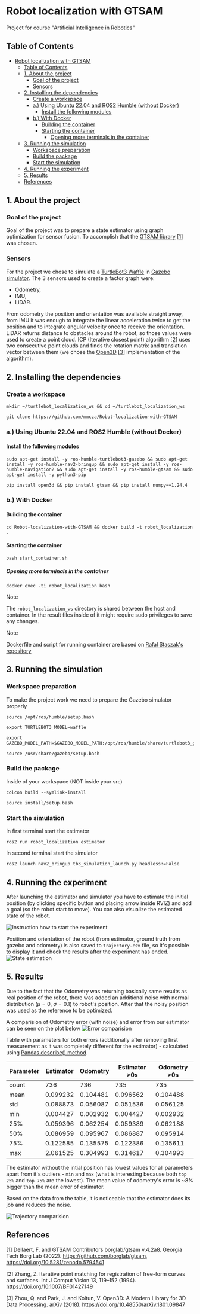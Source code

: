# Robot localization with GTSAM
Project for course "Artificial Intelligence in Robotics"

## Table of Contents
- [Robot localization with GTSAM](#robot-localization-with-gtsam)
  - [Table of Contents](#table-of-contents)
  - [1. About the project](#1-about-the-project)
    - [Goal of the project](#goal-of-the-project)
    - [Sensors](#sensors)
  - [2. Installing the dependencies](#2-installing-the-dependencies)
    - [Create a workspace](#create-a-workspace)
    - [a.) Using Ubuntu 22.04 and ROS2 Humble (without Docker)](#a-using-ubuntu-2204-and-ros2-humble-without-docker)
      - [Install the following modules](#install-the-following-modules)
    - [b.) With Docker](#b-with-docker)
      - [Building the container](#building-the-container)
      - [Starting the container](#starting-the-container)
        - [Opening more terminals in the container](#opening-more-terminals-in-the-container)
  - [3. Running the simulation](#3-running-the-simulation)
    - [Workspace preparation](#workspace-preparation)
    - [Build the package](#build-the-package)
    - [Start the simulation](#start-the-simulation)
  - [4. Running the experiment](#4-running-the-experiment)
  - [5. Results](#5-results)
  - [References](#references)

## 1. About the project

### Goal of the project
Goal of the project was to prepare a state estimator using graph optimization for sensor fusion. To accomplish that the [GTSAM library](https://gtsam.org/) [[1]](#1) was chosen.

### Sensors
For the project we chose to simulate a [TurtleBot3 Waffle](https://www.turtlebot.com/turtlebot3/) in [Gazebo simulator](https://docs.ros.org/en/humble/Tutorials/Advanced/Simulators/Gazebo/Simulation-Gazebo.html). The 3 sensors used to create a factor graph were:
- Odometry,
- IMU,
- LiDAR.

From odometry the position and orientation was available straight away, from IMU it was enough to integrate the linear acceleration twice to get the position and to integrate angular velocity once to receive the orientation. LiDAR returns distance to obstacles around the robot, so those values were used to create a point cloud. ICP (Iterative closest point) algorithm [[2]](#2) uses two consecutive point clouds and finds the rotation matrix and translation vector between them (we chose the [Open3D](https://github.com/isl-org/Open3D) [[3]](#3) implementation of the algorithm).

## 2. Installing the dependencies

### Create a workspace

```
mkdir ~/turtlebot_localization_ws && cd ~/turtlebot_localization_ws
```

```
git clone https://github.com/mmcza/Robot-localization-with-GTSAM
```

### a.) Using Ubuntu 22.04 and ROS2 Humble (without Docker)

#### Install the following modules

```
sudo apt-get install -y ros-humble-turtlebot3-gazebo && sudo apt-get install -y ros-humble-nav2-bringup && sudo apt-get install -y ros-humble-navigation2 && sudo apt-get install -y ros-humble-gtsam && sudo apt-get install -y python3-pip
```
```
pip install open3d && pip install gtsam && pip install numpy==1.24.4
```

### b.) With Docker

#### Building the container

```
cd Robot-localization-with-GTSAM && docker build -t robot_localization .
```
#### Starting the container
```
bash start_container.sh 
```

##### Opening more terminals in the container
```
docker exec -ti robot_localization bash
```

> [!NOTE]
> The `robot_localization_ws` directory is shared between the host and container. In the result files inside of it might require sudo privileges to save any changes.

> [!NOTE]
> Dockerfile and script for running container are based on [Rafał Staszak's repository](https://github.com/RafalStaszak/NIMPRA_Docker/)

## 3. Running the simulation

### Workspace preparation

To make the project work we need to prepare the Gazebo simulator properly

```
source /opt/ros/humble/setup.bash
```
```
export TURTLEBOT3_MODEL=waffle
```
```
export GAZEBO_MODEL_PATH=$GAZEBO_MODEL_PATH:/opt/ros/humble/share/turtlebot3_gazebo/models
```
```
source /usr/share/gazebo/setup.bash
```

### Build the package
Inside of your workspace (NOT inside your src)

```
colcon build --symlink-install
```
```
source install/setup.bash
```

### Start the simulation

In first terminal start the estimator 
```
ros2 run robot_localization estimator
```

In second terminal start the simulator

```
ros2 launch nav2_bringup tb3_simulation_launch.py headless:=False
```

## 4. Running the experiment

After launching the estimator and simulator you have to estimate the initial position (by clicking specific button and placing arrow inside RVIZ) and add a goal (so the robot start to move). You can also visualize the estimated state of the robot.

![Instruction how to start the experiment](data/pictures/Running_experiment.gif)

Position and orientation of the robot (from estimator, ground truth from gazebo and odometry) is also saved to `trajectory.csv` file, so it's possible to display it and check the results after the experiment has ended.
![State estimation](data/pictures/Robot_state_estimation.png)

## 5. Results

Due to the fact that the Odometry was returning basically same results as real position of the robot, there was added an additional noise with normal distribution ($\mu = 0, \:\sigma=0.1$) to robot's position. After that the noisy position was used as the reference to be optimized.

A comparision of Odometry error (with noise) and error from our estimator can be seen on the plot below
![Error comparision](data/pictures/Error_comparision.png)

Table with parameters for both errors (additionally after removing first measurement as it was completely different for the estimator) - calculated using [Pandas describe() method](https://pandas.pydata.org/docs/reference/api/pandas.DataFrame.describe.html).

|Parameter | Estimator  | Odometry | Estimator >0s | Odometry >0s |
| ---------| -----------| ---------| ------------- | ------------ |
| count    | 736        | 736      | 735           | 735          |
| mean     | 0.099232   | 0.104481 | 0.096562      | 0.104488     |
| std      | 0.088873   | 0.056087 | 0.051536      | 0.056125     |
| min      | 0.004427   | 0.002932 | 0.004427      | 0.002932     |
| 25%      | 0.059396   | 0.062254 | 0.059389      | 0.062188     |
| 50%      | 0.086959   | 0.095967 | 0.086887      | 0.095914     |
| 75%      | 0.122585   | 0.135575 | 0.122386      | 0.135611     |
| max      | 2.061525   | 0.304993 | 0.314617      | 0.304993     |

The estimator without the intial position has lowest values for all parameters apart from it's outliers - `min` and `max` (what is interesting because both `top 25%` and `top 75%` are the lowest). The mean value of odometry's error is ~8% bigger than the mean error of estimator. 

Based on the data from the table, it is noticeable that the estimator does its job and reduces the noise.

![Trajectory comparision](data/pictures/estimated_vs_real_odometry_trajectory.png)
## References

<a id="1">[1]</a> Dellaert, F. and GTSAM Contributors borglab/gtsam v.4.2a8. Georgia Tech Borg Lab (2022). https://github.com/borglab/gtsam, https://doi.org/10.5281/zenodo.5794541

<a id="2">[2]</a>  Zhang, Z. Iterative point matching for registration of free-form curves and surfaces. Int J Comput Vision 13, 119–152 (1994). https://doi.org/10.1007/BF01427149

<a id="3">[3]</a>  Zhou, Q. and Park, J. and Koltun, V. Open3D: A Modern Library for 3D Data Processing. arXiv (2018). https://doi.org/10.48550/arXiv.1801.09847
